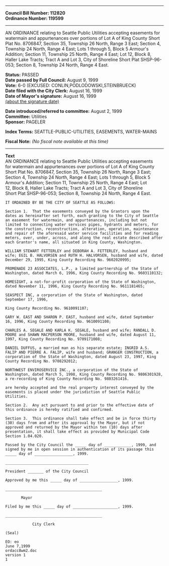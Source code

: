 * * * * *  
  
**Council Bill Number: [](#h0)[](#h2)112820**   
**Ordinance Number: 119599**  
  
* * * * *  
  
AN ORDINANCE relating to Seattle Public Utilities accepting easements for watermain and appurtenances over portions of Lot A of King County Short Plat No. 8706847, Section 35, Township 26 North, Range 3 East; Section 4, Township 24 North, Range 4 East; Lots 1 through 5, Block 5 Armour's Addition; Section 11, Township 25 North, Range 4 East; Lot 12, Block 8, Haller Lake Tracts; Tract A and Lot 3, City of Shoreline Short Plat SHSP-96-053; Section 8, Township 24 North, Range 4 East.  
  
**Status:** PASSED   
**Date passed by Full Council:** August 9, 1999   
**Vote:** 6-0 (EXCUSED: CONLIN,PODLODOWSKI,STEINBRUECK)   
**Date filed with the City Clerk:** August 16, 1999   
**Date of Mayor's signature:** August 16, 1999   
[(about the signature date)](/~public/approvaldate.htm)   
  
  
**Date introduced/referred to committee:** August 2, 1999   
**Committee:** Utilities   
**Sponsor:** PAGELER   
  
**Index Terms:** SEATTLE-PUBLIC-UTILITIES, EASEMENTS, WATER-MAINS  
  
**Fiscal Note:** *(No fiscal note available at this time)*  
  
* * * * *  
  
**Text**  
    AN ORDINANCE relating to Seattle Public Utilities accepting easements  
    for watermain and appurtenances over portions of Lot A of King County  
    Short Plat No. 8706847, Section 35, Township 26 North, Range 3 East;  
    Section 4, Township 24 North, Range 4 East; Lots 1 through 5, Block 5  
    Armour's Addition; Section 11, Township 25 North, Range 4 East; Lot  
    12, Block 8, Haller Lake Tracts; Tract A and Lot 3, City of Shoreline  
    Short Plat SHSP-96-053; Section 8, Township 24 North, Range 4 East.  
  
    IT ORDAINED BY BE THE CITY OF SEATTLE AS FOLLOWS:  
  
    Section 1.  That the easements conveyed by the Grantors upon the  
    dates as hereinafter set forth, each granting to the City of Seattle  
    an easement for watermain, and appurtenances, including but not  
    limited to connecting water services pipes, hydrants and meters, for  
    the construction, reconstruction, alteration, operation, maintenance  
    and repair of the aforesaid water service facilities and for reading  
    meters, over, under, across, and along the real estate described after  
    each Grantor's name, all situated in King County, Washington.  
  
    WILLIAM STEWART FETTERLEY and DEBORAH A. FETTERLEY, husband and  
    wife; EGIL B. HALVORSEN and RUTH H. HALVORSEN, husband and wife, dated  
    December 29, 1995, King County Recording No. 9602020995;  
  
    PROMENADE 23 ASSOCIATES, L.P., a limited partnership of the State of  
    Washington, dated March 6, 1996, King County Recording No. 9603110132;  
  
    HOMESIGHT, a not-for-profit corporation of the State of Washington,  
    dated November 11, 1996, King County Recording No. 9611181465;  
  
    SEASPECT INC, a corporation of the State of Washington, dated  
    September 17, 1996,  
  
    King County Recording No. 9610091107;  
  
    GARY W. EAST AND SHARON P. EAST, husband and wife, dated September  
    16, 1996, King County Recording No. 9610091108;  
  
    CHARLES A. SEGALE AND KARLA K. SEGALE, husband and wife; RANDALL D.  
    MOORE and SHAWN MACPERSON MOORE, husband and wife, dated August 11,  
    1997, King County Recording No. 9709171008;  
  
    DANIEL DUFFUS, a married man as his separate estate; INGRID A.S.  
    FALIP AND PIERRE A. FALIP, wife and husband; GRANGER CONSTRUCTION, a  
    corporation of the State of Washington, dated August 23, 1997, King  
    County Recording No. 9708292012;  
  
    NORTHWEST ENVIROSERVICE INC., a corporation of the State of  
    Washington, dated March 5, 1998, King County Recording No. 9806301928,  
    a re-recording of King County Recording No. 9803261416.  
  
    are hereby accepted and the real property interest conveyed by the  
    easements is placed under the jurisdiction of Seattle Public  
    Utilities.  
  
    Section 2.  Any act pursuant to and prior to the effective date of  
    this ordinance is hereby ratified and confirmed.  
  
    Section 3.  This ordinance shall take effect and be in force thirty  
    (30) days from and after its approval by the Mayor, but if not  
    approved and returned by the Mayor within ten (10) days after  
    presentation, it shall take effect as provided by Municipal Code  
    Section 1.04.020.  
  
    Passed by the City Council the _____ day of ____________, 1999, and  
    signed by me in open session in authentication of its passage this  
    _____ day of _________________, 1999.  
  
    _____________________________________  
  
    President _______ of the City Council  
  
    Approved by me this _____ day of _________________, 1999.  
  
    ___________________________________________  
  
           Mayor  
  
    Filed by me this _____ day of ____________________, 1999.  
  
    ___________________________________________  
  
                City Clerk  
  
    (Seal)  
  
    EO: eo  
    June 7,1999  
    ordacc8wm2.doc  
    version 1  
    1  
